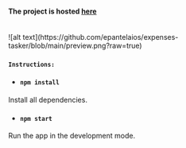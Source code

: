 #### The project is hosted [here](https://expenses-tasker.epantelaios.vercel.app/)

</br>
![alt text](https://github.com/epantelaios/expenses-tasker/blob/main/preview.png?raw=true)

#### `Instructions:`

- #### `npm install`

Install all dependencies.

- #### `npm start`

Run the app in the development mode.

